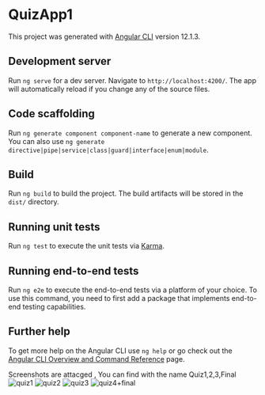 # QuizApp1

This project was generated with [Angular CLI](https://github.com/angular/angular-cli) version 12.1.3.

## Development server

Run `ng serve` for a dev server. Navigate to `http://localhost:4200/`. The app will automatically reload if you change any of the source files.

## Code scaffolding

Run `ng generate component component-name` to generate a new component. You can also use `ng generate directive|pipe|service|class|guard|interface|enum|module`.

## Build

Run `ng build` to build the project. The build artifacts will be stored in the `dist/` directory.

## Running unit tests

Run `ng test` to execute the unit tests via [Karma](https://karma-runner.github.io).

## Running end-to-end tests

Run `ng e2e` to execute the end-to-end tests via a platform of your choice. To use this command, you need to first add a package that implements end-to-end testing capabilities.

## Further help

To get more help on the Angular CLI use `ng help` or go check out the [Angular CLI Overview and Command Reference](https://angular.io/cli) page.

Screenshots are attacged , You can find with the name Quiz1,2,3,Final
![quiz1](https://user-images.githubusercontent.com/40683563/126859107-d3bf3f49-2488-46e2-808e-cd08f082e468.PNG)
![quiz2](https://user-images.githubusercontent.com/40683563/126859109-addb80fe-9fcc-4dbb-aee9-62372d808545.PNG)
![quiz3](https://user-images.githubusercontent.com/40683563/126859113-8de0e493-4142-452f-9f55-27f01977189c.PNG)
![quiz4+final](https://user-images.githubusercontent.com/40683563/126859118-ac477aa0-3e7d-4ae2-8384-9c9489c830b0.PNG)
